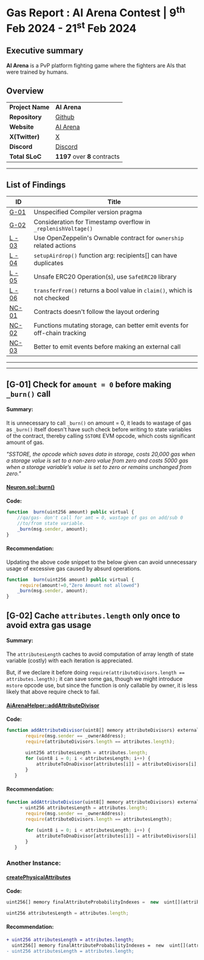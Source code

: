 
# Gas Report : AI Arena Contest | 9<sup>th</sup> Feb 2024 - 21<sup>st</sup> Feb 2024

## Executive summary
 **AI Arena** is a PvP platform fighting game where the fighters are AIs that were trained by humans.

## Overview

|              		|                                                         |
| --------------------- | ------------------------------------------------------- |
| **Project Name**	| **AI Arena**                                            |
| **Repository**   	| [Github](https://github.com/code-423n4/2024-02-ai-arena)|
| **Website**      	| [AI Arena](https://aiarena.io/#/)                       |
| **X(Twitter)**   	| [X](https://twitter.com/aiarena_)             	  |
| **Discord**      	| [Discord](https://discord.gg/aiarena)                   |
| **Total SLoC**  	| **1197** over **8** contracts                           |

---

## List of Findings 

| ID              | Title                                                                                                
| --------------- | ---------------------------------------------------------------------------------------------------- |  
| [G-01](#g-01-check-for-amount--0-before-making-_burn-call) | Unspecified Compiler version pragma                              |  
| [G-02](#g-02-cache-attributeslength-only-once-to-avoid-extra-gas-usage) | Consideration for Timestamp overflow in `_replenishVoltage()`                           |  
| [L - 03](#l-03-use-openzeppelins-ownable-contract-for-ownership-related-actions) | Use OpenZeppelin's Ownable contract for `ownership` related actions                |  
| [L - 04](#l-04-setupairdrop-function-arg-recipients-can-have-duplicates) | `setupAirdrop()` function arg: recipients[] can have duplicates                    | 
| [L - 05](#l-05-unsafe-erc20-operations-use-safeerc20-library) | Unsafe ERC20 Operation(s), use `SafeERC20` library            |  
| [L - 06](#l-06-transferfrom-returns-a-bool-value-in-claim-which-is-not-checked) | `transferFrom()` returns a bool value in `claim()`, which is not checked                  |  
| [NC-01](#nc-01-contracts-doesnt-follow-the-layout-ordering) | Contracts doesn't follow the layout ordering                  | 
| [NC-02](#nc-02-functions-mutating-storage-can-better-emit-events-for-off-chain-tracking) | Functions mutating storage, can better emit events for off-chain tracking                                                     | _Non Critical_ |
| [NC-03](#nc-03-better-to-emit-events-before-making-an-external-call) | Better to emit events before making an external call                    |  

---
---
## [G-01] Check for `amount = 0` before making `_burn()` call
#### Summary:
It is unnecessary to call `_burn()`  on amount  = 0, it leads to wastage of gas as `_burn()`  itself doesn't have such check before writing to state variables of the contract, thereby calling `SSTORE` EVM opcode, which costs significant amount of gas.

*"SSTORE, the opcode which saves data in storage, costs 20,000 gas when a storage value is set to a non-zero value from zero and costs 5000 gas when a storage variable’s value is set to zero or remains unchanged from zero."*

#### [Neuron.sol::burn()](https://github.com/code-423n4/2024-02-ai-arena/blob/main/src/Neuron.sol#L163-L165)
**Code:**
```javascript
function  burn(uint256 amount) public virtual {
	//qa/gas- don't call for amt = 0, wastage of gas on add/sub 0 
	//to/from state variable.
	_burn(msg.sender, amount);
}
```
#### Recommendation: 
Updating the above code snippet to the below given can avoid unnecessary usage of excessive gas caused by absurd operations.
```javascript
function  burn(uint256 amount) public virtual {
	 require(amount!=0,"Zero Amount not allowed")
	_burn(msg.sender, amount);
}
```
##
## [G-02] Cache 	`attributes.length` only once to avoid extra gas usage
#### Summary: 
The `attributesLength` caches to avoid computation of array length of state variable (costly) with each iteration is appreciated.

But, if we declare it before doing `require(attributeDivisors.length == attributes.length);`
it can save some gas, though we might introduce `mstore` opcode use, but since the function is only callable by owner, it is less likely that above require check to fail. 
#### [AiArenaHelper::addAttributeDivisor](https://github.com/code-423n4/2024-02-ai-arena/blob/cd1a0e6d1b40168657d1aaee8223dc050e15f8cc/src/AiArenaHelper.sol#L68-L76)

**Code:** 
 ```javascript
 function addAttributeDivisor(uint8[] memory attributeDivisors) external {
        require(msg.sender == _ownerAddress);
        require(attributeDivisors.length == attributes.length);
	
        uint256 attributesLength = attributes.length;
        for (uint8 i = 0; i < attributesLength; i++) {
            attributeToDnaDivisor[attributes[i]] = attributeDivisors[i];
        }
    }    
```

#### Recommendation: 
 ```javascript
 function addAttributeDivisor(uint8[] memory attributeDivisors) external {
      + uint256 attributesLength = attributes.length;
        require(msg.sender == _ownerAddress);
        require(attributeDivisors.length == attributesLength);
	
        for (uint8 i = 0; i < attributesLength; i++) {
            attributeToDnaDivisor[attributes[i]] = attributeDivisors[i];
        }
    }    
```
### Another Instance: 
#### [createPhysicalAttributes](https://github.com/code-423n4/2024-02-ai-arena/blob/cd1a0e6d1b40168657d1aaee8223dc050e15f8cc/src/AiArenaHelper.sol#L96-L98)

**Code:**
```javascript
uint256[] memory finalAttributeProbabilityIndexes =  new  uint[](attributes.length);

uint256 attributesLength = attributes.length;
```
#### Recommendation: 
```diff
+ uint256 attributesLength = attributes.length;
  uint256[] memory finalAttributeProbabilityIndexes =  new  uint[](attributes.length);
- uint256 attributesLength = attributes.length;
```
##

